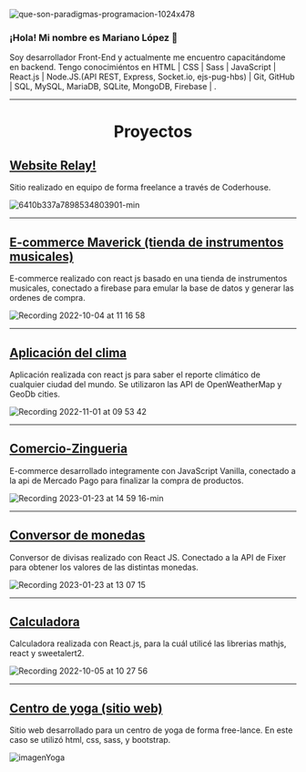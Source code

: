 ![que-son-paradigmas-programacion-1024x478](https://user-images.githubusercontent.com/105325211/185148385-7b4275a7-61fd-4e4a-8a68-ece323e097c0.jpg)





### ¡Hola! Mi nombre es Mariano López 👋

Soy desarrollador Front-End y actualmente me encuentro capacitándome en backend. 
Tengo conocimiéntos en HTML | CSS | Sass | JavaScript | React.js | Node.JS.(API REST, Express, Socket.io, ejs-pug-hbs) | Git, GitHub | SQL, MySQL, MariaDB, SQLite, MongoDB, Firebase | .

<hr/>

<h1 align="center"> Proyectos </h1>

## <a href="https://github.com/marianohlopez/relay" target="_blank">Website Relay!</a>

Sitio realizado en equipo de forma freelance a través de Coderhouse.

![6410b337a7898534803901-min](https://user-images.githubusercontent.com/105325211/225094444-8291b312-eb31-4ddb-a064-23f959a4bc5c.gif)

<hr/>

## <a href="https://github.com/marianohlopez/Ecommerce-Lopez" target="_blank">E-commerce Maverick (tienda de instrumentos musicales)</a>

E-commerce realizado con react js basado en una tienda de instrumentos musicales, conectado a firebase para emular la base de datos y generar las ordenes de compra.

![Recording 2022-10-04 at 11 16 58](https://user-images.githubusercontent.com/105325211/193859228-f5dcbe9d-4690-4941-9847-46fc7e6eeaee.gif)

<hr/>

## <a href="https://github.com/marianohlopez/weather-app" target="_blank">Aplicación del clima</a>

Aplicación realizada con react js para saber el reporte climático de cualquier ciudad del mundo. Se utilizaron las API de OpenWeatherMap y GeoDb cities.

![Recording 2022-11-01 at 09 53 42](https://user-images.githubusercontent.com/105325211/199241260-7f6f01f9-c07c-4ba9-859b-a9e7028b339b.gif)

<hr/>

## <a href="https://github.com/marianohlopez/Comercio-Zingueria" target="_blank">Comercio-Zingueria</a>

E-commerce desarrollado integramente con JavaScript Vanilla, conectado a la api de Mercado Pago para finalizar la compra de productos.

![Recording 2023-01-23 at 14 59 16-min](https://user-images.githubusercontent.com/105325211/214116468-8f768fb8-4e01-4edf-a393-8f89056fdab2.gif)

<hr/>

## <a href="https://github.com/marianohlopez/currency-converter" target="_blank">Conversor de monedas</a>

Conversor de divisas realizado con React JS. Conectado a la API de Fixer para obtener los valores de las distintas monedas.

![Recording 2023-01-23 at 13 07 15](https://user-images.githubusercontent.com/105325211/214098125-b7f0143b-d611-4412-96a6-70151b258c61.gif)

<hr/>

## <a href="https://github.com/marianohlopez/calculadora-react" target="_blank">Calculadora</a>

Calculadora realizada con React.js, para la cuál utilicé las librerias mathjs, react y sweetalert2.

![Recording 2022-10-05 at 10 27 56](https://user-images.githubusercontent.com/105325211/194073116-56b1603d-f7b6-44a1-90e3-53a9df120dfb.gif)

<hr/>

## <a href="https://github.com/marianohlopez/Proyecto-web" target="_blank">Centro de yoga (sitio web)</a>

Sitio web desarrollado para un centro de yoga de forma free-lance. En este caso se utilizó html, css, sass, y bootstrap.

![imagenYoga](https://user-images.githubusercontent.com/105325211/195097308-9f7c8bdf-8ef9-445a-a889-f3893f44fd9c.jpg)

<!--
**marianohlopez/marianohlopez** is a ✨ _special_ ✨ repository because its `README.md` (this file) appears on your GitHub profile.

Here are some ideas to get you started:

- 🔭 I’m currently working on ...
- 🌱 I’m currently learning ...
- 👯 I’m looking to collaborate on ...
- 🤔 I’m looking for help with ...
- 💬 Ask me about ...
- 📫 How to reach me: ...
- 😄 Pronouns: ...
- ⚡ Fun fact: ...
-->
